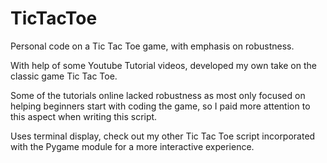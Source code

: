 # TicTacToe
Personal code on a Tic Tac Toe game, with emphasis on robustness.

With help of some Youtube Tutorial videos, developed my own take on the classic game Tic Tac Toe.

Some of the tutorials online lacked robustness as most only focused on helping beginners start with coding the game, so I paid more attention to this aspect when writing this script.

Uses terminal display, check out my other Tic Tac Toe script incorporated with the Pygame module for a more interactive experience.
